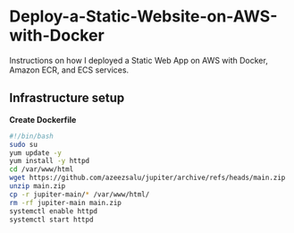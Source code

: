 # Deploy-a-Static-Website-on-AWS-with-Docker
Instructions on how I deployed a Static Web App on AWS with Docker, Amazon ECR, and ECS services. 

## Infrastructure setup

**Create Dockerfile**

```bash
#!/bin/bash
sudo su
yum update -y
yum install -y httpd
cd /var/www/html
wget https://github.com/azeezsalu/jupiter/archive/refs/heads/main.zip
unzip main.zip
cp -r jupiter-main/* /var/www/html/
rm -rf jupiter-main main.zip
systemctl enable httpd 
systemctl start httpd
```
